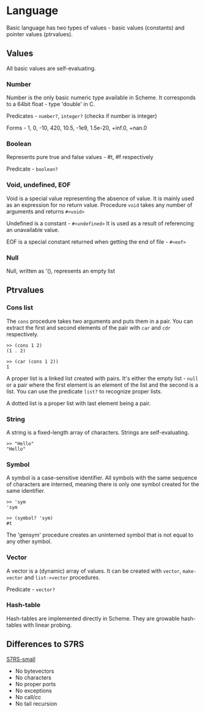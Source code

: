# Language

Basic language has two types of values - basic values (constants) 
and pointer values (ptrvalues).

## Values

All basic values are self-evaluating.

### Number

Number is the only basic numeric type available in Scheme.
It corresponds to a 64bit float - type 'double' in C.

Predicates - `number?`, `integer?` (checks if number is integer)

Forms - 1, 0, -10, 420, 10.5, -1e9, 1.5e-20, +inf.0, +nan.0

### Boolean

Represents pure true and false values - #t, #f respectively

Predicate - `boolean?`

### Void, undefined, EOF

Void is a special value representing the absence of value.
It is mainly used as an expression for no return value.
Procedure `void` takes any number of arguments and returns `#<void>`

Undefined is a constant - `#<undefined>`
It is used as a result of referencing an unavailable value.

EOF is a special constant returned when getting the end of file - `#<eof>`

### Null

Null, written as '(), represents an empty list

## Ptrvalues

### Cons list

The `cons` procedure takes two arguments and puts them in a pair.
You can extract the first and second elements of the pair 
with `car` and `cdr` respectively.

```
>> (cons 1 2)
(1 . 2)

>> (car (cons 1 2))
1
```

A proper list is a linked list created with pairs.
It's either the empty list - `null` or a pair where 
the first element is an element of the list and the second is a list.
You can use the predicate `list?` to recognize proper lists.

A dotted list is a proper list with last element being a pair.

### String

A string is a fixed-length array of characters.
Strings are self-evaluating.

```
>> "Hello"
"Hello"
```

### Symbol

A symbol is a case-sensitive identifier.
All symbols with the same sequence of characters are interned,
meaning there is only one symbol created for the same identifier.

```
>> 'sym
'sym

>> (symbol? 'sym)
#t
```

The 'gensym' procedure creates an uninterned symbol
that is not equal to any other symbol.

### Vector

A vector is a (dynamic) array of values.
It can be created with `vector`, `make-vector` and `list->vector` procedures.

Predicate - `vector?`

### Hash-table

Hash-tables are implemented directly in Scheme.
They are growable hash-tables with linear probing.

## Differences to S7RS

[S7RS-small](http://trac.sacrideo.us/wg/wiki/R7RSHomePage)

* No bytevectors
* No characters
* No proper ports
* No exceptions
* No call/cc
* No tail recursion
